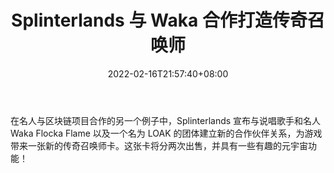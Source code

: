 ﻿---
title: "Splinterlands 与 Waka 合作打造传奇召唤师"
date: 2022-02-16T21:57:40+08:00
lastmod: 2022-02-16T16:45:40+08:00
draft: false
authors: ["Eva"]
description: "在名人与区块链项目合作的另一个例子中，Splinterlands 宣布与说唱歌手和名人 Waka Flocka Flame 以及一个名为 LOAK 的团体建立新的合作伙伴关系，为游戏带来一张新的传奇召唤师卡。这张卡将分两次出售，并具有一些有趣的元宇宙功能！"
featuredImage: "splinterlands-partners-with-waka-for-legendary-summoner.jpg"
tags: ["Virtual World","虚拟世界","Play to Earn"]
categories: ["news"]
news: ["虚拟世界"]
weight: 
lightgallery: true
pinned: false
recommend: false
recommend1: false
---

在名人与区块链项目合作的另一个例子中，Splinterlands 宣布与说唱歌手和名人 Waka Flocka Flame 以及一个名为 LOAK 的团体建立新的合作伙伴关系，为游戏带来一张新的传奇召唤师卡。这张卡将分两次出售，并具有一些有趣的元宇宙功能！

<!--more-->

